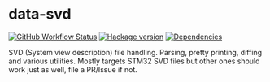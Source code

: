 # data-svd

[![GitHub Workflow Status](https://img.shields.io/github/actions/workflow/status/DistRap/data-svd/ci.yaml?branch=main)](https://github.com/DistRap/data-svd/actions/workflows/ci.yaml)
[![Hackage version](https://img.shields.io/hackage/v/data-svd.svg?color=success)](https://hackage.haskell.org/package/data-svd)
[![Dependencies](https://img.shields.io/hackage-deps/v/data-svd?label=Dependencies)](https://packdeps.haskellers.com/feed?needle=data-svd)

SVD (System view description) file handling.
Parsing, pretty printing, diffing and various utilities.
Mostly targets STM32 SVD files but other ones should work just as well, file
a PR/Issue if not.
